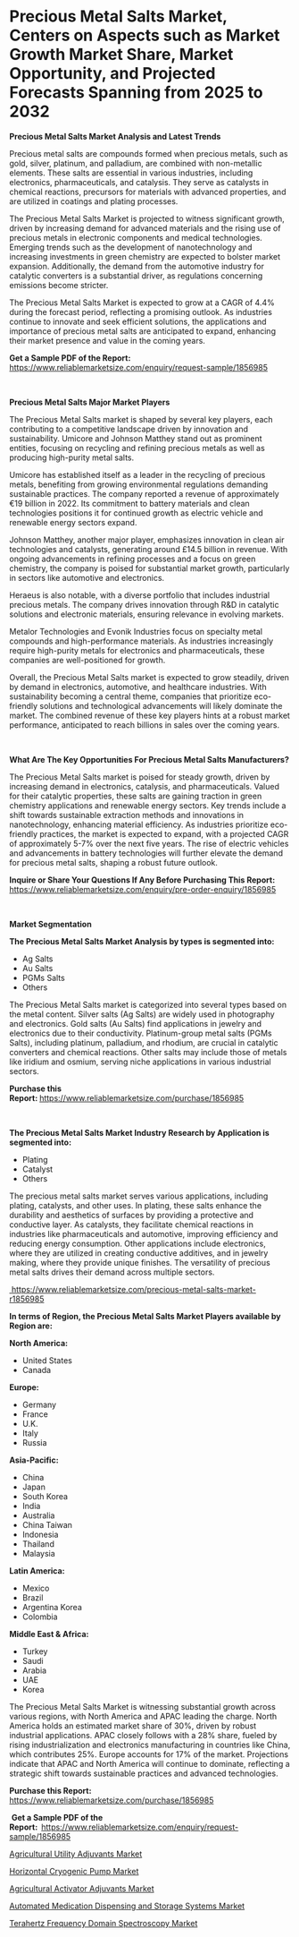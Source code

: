 <p><h1>Precious Metal Salts Market, Centers on Aspects such as Market Growth Market Share, Market Opportunity, and Projected Forecasts Spanning from 2025 to 2032</h1></p><p><strong>Precious Metal Salts Market Analysis and Latest Trends</strong></p>
<p><p>Precious metal salts are compounds formed when precious metals, such as gold, silver, platinum, and palladium, are combined with non-metallic elements. These salts are essential in various industries, including electronics, pharmaceuticals, and catalysis. They serve as catalysts in chemical reactions, precursors for materials with advanced properties, and are utilized in coatings and plating processes.</p><p>The Precious Metal Salts Market is projected to witness significant growth, driven by increasing demand for advanced materials and the rising use of precious metals in electronic components and medical technologies. Emerging trends such as the development of nanotechnology and increasing investments in green chemistry are expected to bolster market expansion. Additionally, the demand from the automotive industry for catalytic converters is a substantial driver, as regulations concerning emissions become stricter.</p><p>The Precious Metal Salts Market is expected to grow at a CAGR of 4.4% during the forecast period, reflecting a promising outlook. As industries continue to innovate and seek efficient solutions, the applications and importance of precious metal salts are anticipated to expand, enhancing their market presence and value in the coming years.</p></p>
<p><strong>Get a Sample PDF of the Report:&nbsp;</strong> <a href="https://www.reliablemarketsize.com/enquiry/request-sample/1856985?utm_campaign=1131&utm_medium=2&utm_source=Github&utm_content=ia&utm_term=27032025&utm_id=precious-metal-salts">https://www.reliablemarketsize.com/enquiry/request-sample/1856985</a></p>
<p>&nbsp;</p>
<p><strong>Precious Metal Salts Major Market Players</strong></p>
<p><p>The Precious Metal Salts market is shaped by several key players, each contributing to a competitive landscape driven by innovation and sustainability. Umicore and Johnson Matthey stand out as prominent entities, focusing on recycling and refining precious metals as well as producing high-purity metal salts.</p><p>Umicore has established itself as a leader in the recycling of precious metals, benefiting from growing environmental regulations demanding sustainable practices. The company reported a revenue of approximately €19 billion in 2022. Its commitment to battery materials and clean technologies positions it for continued growth as electric vehicle and renewable energy sectors expand.</p><p>Johnson Matthey, another major player, emphasizes innovation in clean air technologies and catalysts, generating around £14.5 billion in revenue. With ongoing advancements in refining processes and a focus on green chemistry, the company is poised for substantial market growth, particularly in sectors like automotive and electronics.</p><p>Heraeus is also notable, with a diverse portfolio that includes industrial precious metals. The company drives innovation through R&D in catalytic solutions and electronic materials, ensuring relevance in evolving markets.</p><p>Metalor Technologies and Evonik Industries focus on specialty metal compounds and high-performance materials. As industries increasingly require high-purity metals for electronics and pharmaceuticals, these companies are well-positioned for growth.</p><p>Overall, the Precious Metal Salts market is expected to grow steadily, driven by demand in electronics, automotive, and healthcare industries. With sustainability becoming a central theme, companies that prioritize eco-friendly solutions and technological advancements will likely dominate the market. The combined revenue of these key players hints at a robust market performance, anticipated to reach billions in sales over the coming years.</p></p>
<p>&nbsp;</p>
<p><strong>What Are The Key Opportunities For Precious Metal Salts Manufacturers?</strong></p>
<p><p>The Precious Metal Salts market is poised for steady growth, driven by increasing demand in electronics, catalysis, and pharmaceuticals. Valued for their catalytic properties, these salts are gaining traction in green chemistry applications and renewable energy sectors. Key trends include a shift towards sustainable extraction methods and innovations in nanotechnology, enhancing material efficiency. As industries prioritize eco-friendly practices, the market is expected to expand, with a projected CAGR of approximately 5-7% over the next five years. The rise of electric vehicles and advancements in battery technologies will further elevate the demand for precious metal salts, shaping a robust future outlook.</p></p>
<p><strong>Inquire or Share Your Questions If Any Before Purchasing This Report:</strong> <a href="https://www.reliablemarketsize.com/enquiry/pre-order-enquiry/1856985?utm_campaign=1131&utm_medium=2&utm_source=Github&utm_content=ia&utm_term=27032025&utm_id=precious-metal-salts">https://www.reliablemarketsize.com/enquiry/pre-order-enquiry/1856985</a></p>
<p>&nbsp;</p>
<p><strong>Market Segmentation</strong></p>
<p><strong>The Precious Metal Salts Market Analysis by types is segmented into:</strong></p>
<p><ul><li>Ag Salts</li><li>Au Salts</li><li>PGMs Salts</li><li>Others</li></ul></p>
<p><p>The Precious Metal Salts market is categorized into several types based on the metal content. Silver salts (Ag Salts) are widely used in photography and electronics. Gold salts (Au Salts) find applications in jewelry and electronics due to their conductivity. Platinum-group metal salts (PGMs Salts), including platinum, palladium, and rhodium, are crucial in catalytic converters and chemical reactions. Other salts may include those of metals like iridium and osmium, serving niche applications in various industrial sectors.</p></p>
<p><strong>Purchase this Report:&nbsp;</strong><a href="https://www.reliablemarketsize.com/purchase/1856985?utm_campaign=1131&utm_medium=2&utm_source=Github&utm_content=ia&utm_term=27032025&utm_id=precious-metal-salts">https://www.reliablemarketsize.com/purchase/1856985</a></p>
<p>&nbsp;</p>
<p><strong>The Precious Metal Salts Market Industry Research by Application is segmented into:</strong></p>
<p><ul><li>Plating</li><li>Catalyst</li><li>Others</li></ul></p>
<p><p>The precious metal salts market serves various applications, including plating, catalysts, and other uses. In plating, these salts enhance the durability and aesthetics of surfaces by providing a protective and conductive layer. As catalysts, they facilitate chemical reactions in industries like pharmaceuticals and automotive, improving efficiency and reducing energy consumption. Other applications include electronics, where they are utilized in creating conductive additives, and in jewelry making, where they provide unique finishes. The versatility of precious metal salts drives their demand across multiple sectors.</p></p>
<p><a href="https://www.reliablemarketsize.com/precious-metal-salts-market-r1856985?utm_campaign=1131&utm_medium=2&utm_source=Github&utm_content=ia&utm_term=27032025&utm_id=precious-metal-salts">&nbsp;https://www.reliablemarketsize.com/precious-metal-salts-market-r1856985</a></p>
<p><strong>In terms of Region, the Precious Metal Salts Market Players available by Region are:</strong></p>
<p>
    <p> <strong> North America: </strong>
        <ul>
            <li>United States</li>
            <li>Canada</li>
        </ul>
        </p> 
    <p> <strong> Europe: </strong>
        <ul>
            <li>Germany</li>
            <li>France</li>
            <li>U.K.</li>
            <li>Italy</li>
            <li>Russia</li>
        </ul>
        </p> 
    <p> <strong> Asia-Pacific: </strong>
        <ul>
            <li>China</li>
            <li>Japan</li>
            <li>South Korea</li>
            <li>India</li>
            <li>Australia</li>
            <li>China Taiwan</li>
            <li>Indonesia</li>
            <li>Thailand</li>
            <li>Malaysia</li>
        </ul>
        </p> 
    <p> <strong> Latin America: </strong>
        <ul>
            <li>Mexico</li>
            <li>Brazil</li>
            <li>Argentina Korea</li>
            <li>Colombia</li>
        </ul>
        </p> 
    <p> <strong> Middle East & Africa: </strong>
        <ul>
            <li>Turkey</li>
            <li>Saudi</li>
            <li>Arabia</li>
            <li>UAE</li>
            <li>Korea</li>
        </ul>
    </p>
    </p>
<p><p>The Precious Metal Salts Market is witnessing substantial growth across various regions, with North America and APAC leading the charge. North America holds an estimated market share of 30%, driven by robust industrial applications. APAC closely follows with a 28% share, fueled by rising industrialization and electronics manufacturing in countries like China, which contributes 25%. Europe accounts for 17% of the market. Projections indicate that APAC and North America will continue to dominate, reflecting a strategic shift towards sustainable practices and advanced technologies.</p></p>
<p><strong>Purchase this Report: </strong><a href="https://www.reliablemarketsize.com/purchase/1856985?utm_campaign=1131&utm_medium=2&utm_source=Github&utm_content=ia&utm_term=27032025&utm_id=precious-metal-salts">https://www.reliablemarketsize.com/purchase/1856985</a></p>
<p>&nbsp;<strong>Get a Sample PDF of the Report:&nbsp;&nbsp;</strong><a href="https://www.reliablemarketsize.com/enquiry/request-sample/1856985?utm_campaign=1131&utm_medium=2&utm_source=Github&utm_content=ia&utm_term=27032025&utm_id=precious-metal-salts">https://www.reliablemarketsize.com/enquiry/request-sample/1856985</a></p>
<p><strong></strong></p>
<p><p><a href="https://github.com/leptouwrites/Market-Research-Report-List-1/blob/main/agricultural-utility-adjuvants-market.md?utm_campaign=1131&utm_medium=2&utm_source=Github&utm_content=ia&utm_term=27032025&utm_id=precious-metal-salts">Agricultural Utility Adjuvants Market</a></p><p><a href="https://github.com/bhatttutty2p/Market-Research-Report-List-1/blob/main/horizontal-cryogenic-pump-market.md?utm_campaign=1131&utm_medium=2&utm_source=Github&utm_content=ia&utm_term=27032025&utm_id=precious-metal-salts">Horizontal Cryogenic Pump Market</a></p><p><a href="https://github.com/sphaabrose/Market-Research-Report-List-1/blob/main/agricultural-activator-adjuvants-market.md?utm_campaign=1131&utm_medium=2&utm_source=Github&utm_content=ia&utm_term=27032025&utm_id=precious-metal-salts">Agricultural Activator Adjuvants Market</a></p><p><a href="https://github.com/colloerrinbp/Market-Research-Report-List-1/blob/main/automated-medication-dispensing-and-storage-systems-market.md?utm_campaign=1131&utm_medium=2&utm_source=Github&utm_content=ia&utm_term=27032025&utm_id=precious-metal-salts">Automated Medication Dispensing and Storage Systems Market</a></p><p><a href="https://github.com/etapaqanee/Market-Research-Report-List-1/blob/main/terahertz-frequency-domain-spectroscopy-market.md?utm_campaign=1131&utm_medium=2&utm_source=Github&utm_content=ia&utm_term=27032025&utm_id=precious-metal-salts">Terahertz Frequency Domain Spectroscopy Market</a></p></p>